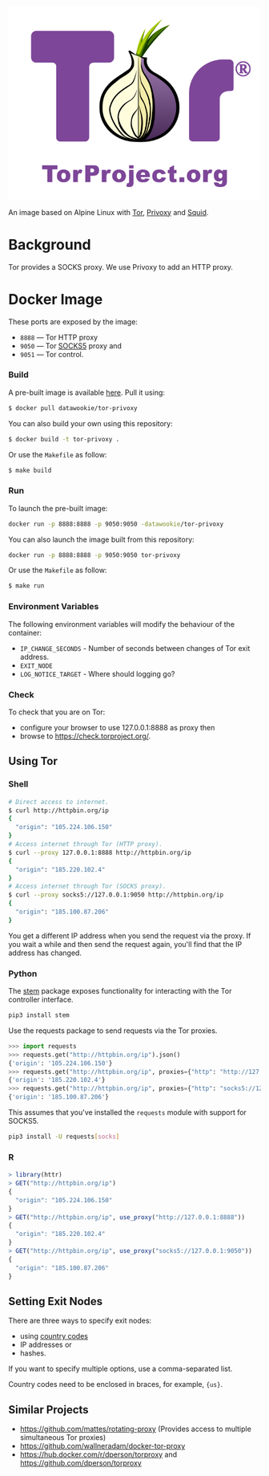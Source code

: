 ![](tor-project-logo.svg)

An image based on Alpine Linux with [Tor](https://www.torproject.org/), [Privoxy](https://www.privoxy.org/) and [Squid](http://www.squid-cache.org/).

# Background

Tor provides a SOCKS proxy. We use Privoxy to add an HTTP proxy.

# Docker Image

These ports are exposed by the image:

- `8888` ⁠— Tor HTTP proxy
- `9050` ⁠— Tor [SOCKS5](https://en.wikipedia.org/wiki/SOCKS) proxy and
- `9051` ⁠— Tor control.

### Build

A pre-built image is available [here](https://hub.docker.com/repository/docker/datawookie/tor-privoxy). Pull it using:

```bash
$ docker pull datawookie/tor-privoxy
```

You can also build your own using this repository:

```bash
$ docker build -t tor-privoxy .
```

Or use the `Makefile` as follow:

```bash
$ make build
```

### Run

To launch the pre-built image:

```bash
docker run -p 8888:8888 -p 9050:9050 -datawookie/tor-privoxy
```

You can also launch the image built from this repository:

```bash
docker run -p 8888:8888 -p 9050:9050 tor-privoxy
```

Or use the `Makefile` as follow:

```bash
$ make run
```

### Environment Variables

The following environment variables will modify the behaviour of the container:

- `IP_CHANGE_SECONDS` - Number of seconds between changes of Tor exit address.
- `EXIT_NODE`
- `LOG_NOTICE_TARGET` - Where should logging go?

### Check

To check that you are on Tor:

- configure your browser to use 127.0.0.1:8888 as proxy then
- browse to https://check.torproject.org/.

## Using Tor

### Shell

```bash
# Direct access to internet.
$ curl http://httpbin.org/ip
{
  "origin": "105.224.106.150"
}
# Access internet through Tor (HTTP proxy).
$ curl --proxy 127.0.0.1:8888 http://httpbin.org/ip
{
  "origin": "185.220.102.4"
}
# Access internet through Tor (SOCKS proxy).
$ curl --proxy socks5://127.0.0.1:9050 http://httpbin.org/ip
{
  "origin": "185.100.87.206"
}
```

You get a different IP address when you send the request via the proxy. If you wait a while and then send the request again, you'll find that the IP address has changed.

### Python

The [stem](https://stem.torproject.org/) package exposes functionality for interacting with the Tor controller interface.

```bash
pip3 install stem
```

Use the requests package to send requests via the Tor proxies.

```python
>>> import requests
>>> requests.get("http://httpbin.org/ip").json()
{'origin': '105.224.106.150'}
>>> requests.get("http://httpbin.org/ip", proxies={"http": "http://127.0.0.1:8888"}).json()
{'origin': '185.220.102.4'}
>>> requests.get("http://httpbin.org/ip", proxies={"http": "socks5://127.0.0.1:9050"}).json()
{'origin': '185.100.87.206'}
```

This assumes that you've installed the `requests` module with support for SOCKS5.

```bash
pip3 install -U requests[socks]
```

### R

```r
> library(httr)
> GET("http://httpbin.org/ip")
{
  "origin": "105.224.106.150"
}
> GET("http://httpbin.org/ip", use_proxy("http://127.0.0.1:8888"))
{
  "origin": "185.220.102.4"
}
> GET("http://httpbin.org/ip", use_proxy("socks5://127.0.0.1:9050"))
{
  "origin": "185.100.87.206"
}
```

## Setting Exit Nodes

There are three ways to specify exit nodes:

- using [country codes](https://b3rn3d.herokuapp.com/blog/2014/03/05/tor-country-codes)
- IP addresses or
- hashes.

If you want to specify multiple options, use a comma-separated list.

Country codes need to be enclosed in braces, for example, `{us}`.

## Similar Projects

- https://github.com/mattes/rotating-proxy (Provides access to multiple simultaneous Tor proxies)
- https://github.com/wallneradam/docker-tor-proxy
- https://hub.docker.com/r/dperson/torproxy and https://github.com/dperson/torproxy